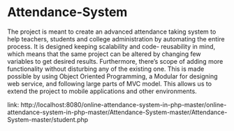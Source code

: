 Attendance-System
=================

The project is meant to create an advanced attendance taking system to help teachers, 
students and college administration by automating the entire process. It is designed keeping 
scalability and code- reusability in mind, which means that the same project can be altered 
by changing few variables to get desired results. Furthermore, there’s scope of adding more 
functionality without disturbing any of the existing one. This is made possible by using 
Object Oriented Programming, a Modular for designing web service, and following large 
parts of MVC model. This allows us to extend the project to mobile applications and other environments.

link: 
http://localhost:8080/online-attendance-system-in-php-master/online-attendance-system-in-php-master/Attendance-System-master/Attendance-System-master/student.php